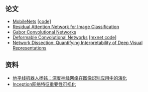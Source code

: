 ## 论文
- [MobileNets](https://arxiv.org/abs/1704.04861) [[code]](https://github.com/Zehaos/MobileNet)
- [Residual Attention Network for Image Classification](https://arxiv.org/abs/1704.06904)
- [Gabor Convolutional Networks](https://arxiv.org/abs/1705.01450)
 - [Deformable Convolutional Networks](https://arxiv.org/abs/1703.06211) [[mxnet code]](https://github.com/msracver/Deformable-ConvNets)
 - [Network Dissection: Quantifying Interpretability of Deep Visual Representations](http://netdissect.csail.mit.edu/) 


## 资料
- [地平线机器人杨铭：深度神经网络在图像识别应用中的演化](http://mp.weixin.qq.com/s?__biz=MzA3MzI4MjgzMw==&mid=2650726203&idx=1&sn=6116c18b14602aea0d1a5c1c1df8e448)
- [Inception网络特征重要性可视化](https://github.com/ankurtaly/Attributions)

